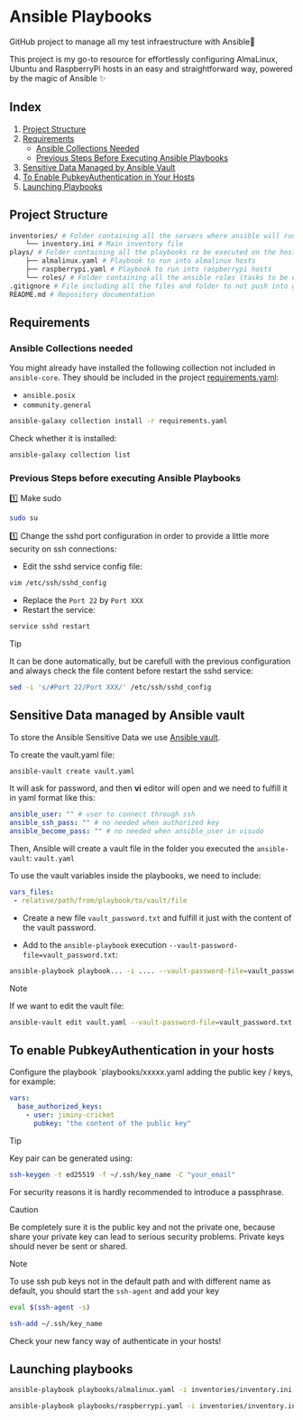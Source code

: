 # Ansible Playbooks

GitHub project to manage all my test infraestructure with Ansible🎩

This project is my go-to resource for effortlessly configuring AlmaLinux, Ubuntu and RaspberryPi hosts in an easy and straightforward way, powered by the magic of Ansible ✨

## Index
1. [Project Structure](#project-structure)
2. [Requirements](#requirements)
   - [Ansible Collections Needed](#ansible-collections-needed)
   - [Previous Steps Before Executing Ansible Playbooks](#previous-steps-before-executing-ansible-playbooks)
3. [Sensitive Data Managed by Ansible Vault](#sensitive-data-managed-by-ansible-vault)
4. [To Enable PubkeyAuthentication in Your Hosts](#to-enable-pubkeyauthentication-in-your-hosts)
5. [Launching Playbooks](#launching-playbooks)

## Project Structure
```bash
inventories/ # Folder containing all the servers where ansible will run and its configuration
    └── inventory.ini # Main inventory file
plays/ # Folder containing all the playbooks ro be executed on the hosts, we have one playbook per role
    ├── almalinux.yaml # Playbook to run into almalinux hosts
    ├── raspberrypi.yaml # Playbook to run into raspberrypi hosts
    └── roles/ # Folder containing all the ansible roles (tasks to be executed on the playbooks)
.gitignore # File including all the files and folder to not push into git
README.md # Repository documentation
```
## Requirements
### Ansible Collections needed
You might already have installed the following collection not included in `ansible-core`. They should be included in the project [requirements.yaml](requirements.yaml):
- `ansible.posix`
- `community.general`

```bash
ansible-galaxy collection install -r requirements.yaml
```

Check whether it is installed:
```bash
ansible-galaxy collection list
```

### Previous Steps before executing Ansible Playbooks
:one: Make sudo

```bash
sudo su
```

:one: Change the sshd port configuration in order to provide a little more security on ssh connections:

- Edit the sshd service config file:
```bash
vim /etc/ssh/sshd_config
```

- Replace the `Port 22` by `Port XXX`
- Restart the service:
```bash
service sshd restart
```

> [!TIP]
> It can be done automatically, but be carefull with the previous configuration and always check the file content before restart the sshd service:
> ```bash
> sed -i 's/#Port 22/Port XXX/' /etc/ssh/sshd_config
> ```

## Sensitive Data managed by Ansible vault
To store the Ansible Sensitive Data we use [Ansible vault](https://docs.ansible.com/ansible/latest/vault_guide/index.html).

To create the vault.yaml file:
```bash
ansible-vault create vault.yaml
```

It will ask for password, and then **vi** editor will open and we need to fulfill it in yaml format like this:

```yaml
ansible_user: "" # user to connect through ssh
ansible_ssh_pass: "" # no needed when authorized key
ansible_become_pass: "" # no needed when ansible_user in visudo
```

Then, Ansible will create a vault file in the folder you executed the `ansible-vault`: `vault.yaml`

To use the vault variables inside the playbooks, we need to include:

```yaml
vars_files:
 - relative/path/from/playbook/to/vault/file
```

- Create a new file `vault_password.txt` and fulfill it just with the content of the vault password.

- Add to the `ansible-playbook` execution `--vault-password-file=vault_password.txt`:

```bash
ansible-playbook playbook... -i .... --vault-password-file=vault_password.txt
```

> [!NOTE]
> If we want to edit the vault file:
> ```bash
> ansible-vault edit vault.yaml --vault-password-file=vault_password.txt
> ```

## To enable PubkeyAuthentication in your hosts
Configure the playbook `playbooks/xxxxx.yaml adding the public key / keys, for example:
```yaml
vars:
  base_authorized_keys:
    - user: jiminy-cricket
      pubkey: "the content of the public key"
```
> [!TIP]
> Key pair can be generated using:
> ```bash
> ssh-keygen -t ed25519 -f ~/.ssh/key_name -C "your_email"
> ```
> For security reasons it is hardly recommended to introduce a passphrase.

> [!CAUTION]
> Be completely sure it is the public key and not the private one, because share your private key can lead to serious security problems. Private keys should never be sent or shared.

> [!NOTE]
> To use ssh pub keys not in the default path and with different name as default, you should start the `ssh-agent` and add your key
> ```bash
> eval $(ssh-agent -s)
> ```
> ```bash
> ssh-add ~/.ssh/key_name
> ```

Check your new fancy way of authenticate in your hosts!

## Launching playbooks
```bash
ansible-playbook playbooks/almalinux.yaml -i inventories/inventory.ini --vault-password-file=vault_password.txt --diff --tags xxx --check
```
```bash
ansible-playbook playbooks/raspberrypi.yaml -i inventories/inventory.ini --vault-password-file=vault_password.txt --diff --tags xxx --check
```
